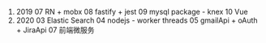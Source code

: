 1. 2019
   07 RN + mobx
   08 fastify + jest
   09 mysql package - knex
   10 Vue
2. 2020
   03 Elastic Search
   04 nodejs - worker threads
   05 gmailApi + oAuth + JiraApi
   07 前端微服务
